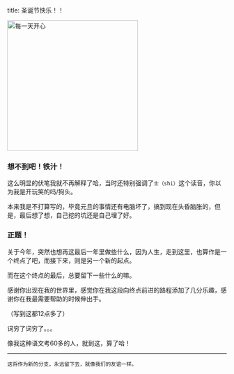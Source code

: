 title: 圣诞节快乐！！

<img src="https://p.130014.xyz/2021/01/03/11007526d7228b0b.jpg" alt="每一天开心" width="300" heigh="200" align=center>

### 想不到吧！铁汁！
这么明显的伏笔我就不再解释了哈，当时还特别强调了`士（shi）`这个读音，你以为我是开玩笑的吗/狗头。

本来我是不打算写的，毕竟元旦的事情还有电脑坏了，搞到现在头昏脑胀的，但是，最后想了想，自己挖的坑还是自己埋了好。

### 正题！
关于今年，突然也想再这最后一年里做些什么，因为人生，走到这里，也算作是一个终点了吧，而接下来，则是另一个新的起点。

而在这个终点的最后，总要留下一些什么的嘛。

感谢你出现在我的世界里，感觉你在我这段向终点前进的路程添加了几分乐趣，感谢你在我最需要帮助的时候伸出手。

（写到这都12点多了）

词穷了词穷了。。。

像我这种语文考60多的人，就到这，算了哈！

***

`这将作为新的分支，永远留下去，就像我们的友谊一样。`
